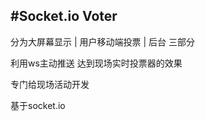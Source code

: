 #Socket.io Voter
-------

分为大屏幕显示 | 用户移动端投票 | 后台 三部分

利用ws主动推送 达到现场实时投票器的效果 

专门给现场活动开发

基于socket.io
